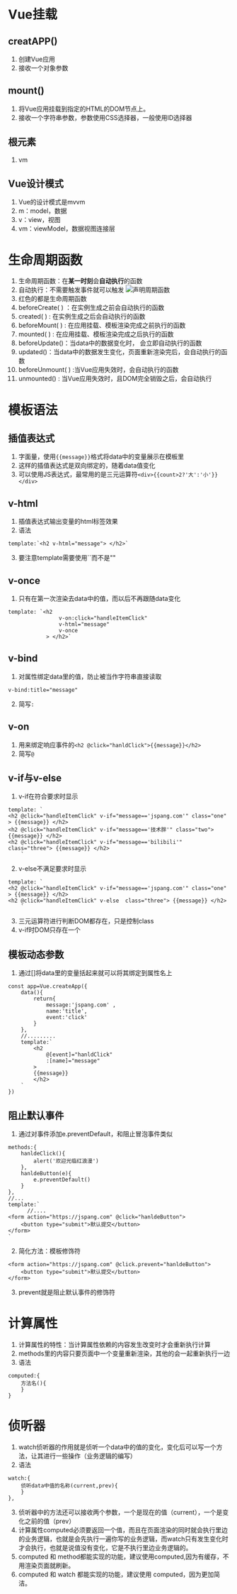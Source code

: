 # Vue挂载
## creatAPP()
1. 创建Vue应用
2. 接收一个对象参数
## mount()
1. 将Vue应用挂载到指定的HTML的DOM节点上。
2. 接收一个字符串参数，参数使用CSS选择器，一般使用ID选择器
## 根元素
1. vm
## Vue设计模式
1. Vue的设计模式是mvvm
2. m：model，数据
3. v：view，视图
4. vm：viewModel，数据视图连接层

# 生命周期函数
1. 生命周期函数：在**某一时刻**会**自动执行**的函数
2. 自动执行：不需要触发事件就可以触发
![声明周期函数](https://newimg.jspang.com/Vuelifecycle.png)
3. 红色的都是生命周期函数
4. beforeCreate( ) ：在实例生成之前会自动执行的函数
5. created( ) : 在实例生成之后会自动执行的函数
6. beforeMount( ) : 在应用挂载、模板渲染完成之前执行的函数
7. mounted( ) : 在应用挂载、模板渲染完成之后执行的函数
8. beforeUpdate()：当data中的数据变化时， 会立即自动执行的函数
9. updated()：当data中的数据发生变化，页面重新渲染完后，会自动执行的函数
10. beforeUnmount( ) :当Vue应用失效时，会自动执行的函数
11. unmounted() : 当Vue应用失效时，且DOM完全销毁之后，会自动执行

# 模板语法
## 插值表达式
1. 字面量，使用`{{message}}`格式将data中的变量展示在模板里
2. 这样的插值表达式是双向绑定的，随着data值变化
3. 可以使用JS表达式，最常用的是三元运算符`<div>{{count>2?'大':'小'}}</div>`

## v-html
1. 插值表达式输出变量的html标签效果
2. 语法
```
template:`<h2 v-html="message"> </h2>`
```
3. 要注意template需要使用``而不是""

## v-once
1. 只有在第一次渲染去data中的值，而以后不再跟随data变化
```
template: `<h2 
                v-on:click="handleItemClick" 
                v-html="message"
                v-once
            > </h2>`
```

## v-bind
1. 对属性绑定data里的值，防止被当作字符串直接读取
```
v-bind:title="message"
```
2. 简写`:`

## v-on
1. 用来绑定响应事件的`<h2 @click="hanldClick">{{message}}</h2>`
2. 简写`@`

## v-if与v-else
1. v-if在符合要求时显示
```
template: `
<h2 @click="handleItemClick" v-if="message=='jspang.com'" class="one" > {{message}} </h2>
<h2 @click="handleItemClick" v-if="message=='技术胖'" class="two"> {{message}} </h2>
<h2 @click="handleItemClick" v-if="message=='bilibili'"  class="three"> {{message}} </h2>
    `
```
2. v-else不满足要求时显示
```
template: `
<h2 @click="handleItemClick" v-if="message=='jspang.com'" class="one" > {{message}} </h2>
<h2 @click="handleItemClick" v-else  class="three"> {{message}} </h2>
    `
```
3. 三元运算符进行判断DOM都存在，只是控制class
4. v-if时DOM只存在一个

## 模板动态参数
1. 通过[]将data里的变量括起来就可以将其绑定到属性名上
```
const app=Vue.createApp({ 
    data(){
        return{
            message:'jspang.com' ,
            name:'title',
            event:'click'
        }
    },
    //.........
    template:`
        <h2 
            @[event]="hanldClick"
            :[name]="message"
        >
        {{message}}
        </h2>
    `
})
```

## 阻止默认事件
1. 通过对事件添加e.preventDefault，和阻止冒泡事件类似
```
methods:{
    hanldeClick(){
        alert('欢迎光临红浪漫')
    },
    hanldeButton(e){
        e.preventDefault()
    }
},
//...
template:`
      //....
<form action="https://jspang.com" @click="hanldeButton">
    <button type="submit">默认提交</button>
</form>
`
```
2. 简化方法：模板修饰符
```
<form action="https://jspang.com" @click.prevent="hanldeButton">
    <button type="submit">默认提交</button>
</form>
```
3. prevent就是阻止默认事件的修饰符



# 计算属性
1. 计算属性的特性：当计算属性依赖的内容发生改变时才会重新执行计算
2. methods里的内容只要页面中一个变量重新渲染，其他的会一起重新执行一边
3. 语法
```Vue
computed:{
    方法名(){
    }
}
```

# 侦听器
1. watch侦听器的作用就是侦听一个data中的值的变化，变化后可以写一个方法，让其进行一些操作（业务逻辑的编写）
2. 语法
```
watch:{
    侦听data中值的名称(current,prev){
    }
},
```
3. 侦听器中的方法还可以接收两个参数，一个是现在的值（current），一个是变化之前的值（prev）
4. 计算属性computed必须要返回一个值，而且在页面渲染的同时就会执行里边的业务逻辑，也就是会先执行一遍你写的业务逻辑，而watch只有发生变化时才会执行，也就是说值没有变化，它是不执行里边业务逻辑的。
5. computed 和 method都能实现的功能，建议使用computed,因为有缓存，不用渲染页面就刷新。
6. computed 和 watch 都能实现的功能，建议使用 computed，因为更加简洁。